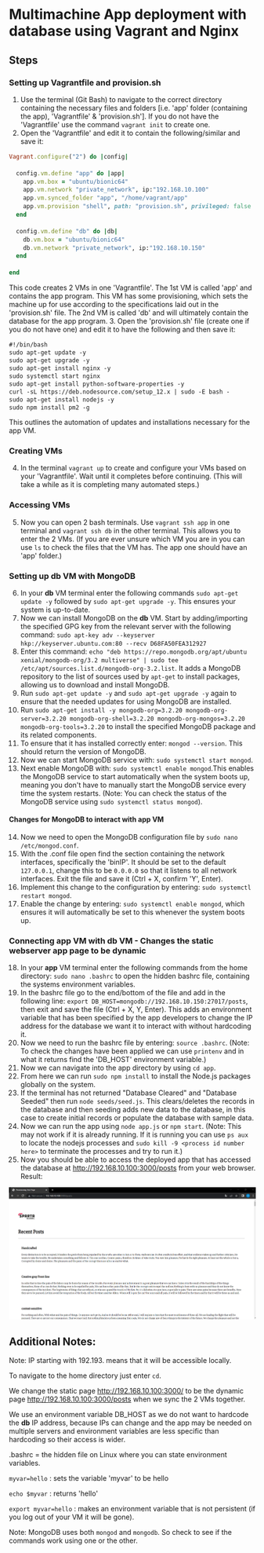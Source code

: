 # Multimachine App deployment with database using Vagrant and Nginx

## Steps

### Setting up Vagrantfile and provision.sh

1. Use the terminal (Git Bash) to navigate to the correct directory containing the necessary files and folders [i.e. 'app' folder (containing the app), 'Vagrantfile' & 'provision.sh']. If you do not have the 'Vagrantfile' use the command `vagrant init` to create one.
2. Open the 'Vagrantfile' and edit it to contain the following/similar and save it:
```ruby
Vagrant.configure("2") do |config|
  
  config.vm.define "app" do |app|
    app.vm.box = "ubuntu/bionic64"
    app.vm.network "private_network", ip:"192.168.10.100"
    app.vm.synced_folder "app", "/home/vagrant/app"
    app.vm.provision "shell", path: "provision.sh", privileged: false
  end

  config.vm.define "db" do |db|
    db.vm.box = "ubuntu/bionic64"
    db.vm.network "private_network", ip:"192.168.10.150"
  end

end
```
This code creates 2 VMs in one 'Vagrantfile'. The 1st VM is called 'app' and contains the app program. This VM has some provisioning, which sets the machine up for use according to the specifications laid out in the 'provision.sh' file. The 2nd VM is called 'db' and will ultimately contain the database for the app program.
3. Open the 'provision.sh' file (create one if you do not have one) and edit it to have the following and then save it:
```shell
#!/bin/bash
sudo apt-get update -y
sudo apt-get upgrade -y
sudo apt-get install nginx -y
sudo systemctl start nginx
sudo apt-get install python-software-properties -y
curl -sL https://deb.nodesource.com/setup_12.x | sudo -E bash -
sudo apt-get install nodejs -y
sudo npm install pm2 -g
```
This outlines the automation of updates and installations necessary for the app VM.

### Creating VMs

4. In the terminal `vagrant up` to create and configure your VMs based on your 'Vagrantfile'. Wait until it completes before continuing. (This will take a while as it is completing many automated steps.)

### Accessing VMs

5. Now you can open 2 bash terminals. Use `vagrant ssh app` in one terminal and `vagrant ssh db` in the other terminal. This allows you to enter the 2 VMs. (If you are ever unsure which VM you are in you can use `ls` to check the files that the VM has. The app one should have an 'app' folder.)

### Setting up db VM with MongoDB

6. In your **db** VM terminal enter the following commands `sudo apt-get update -y` followed by `sudo apt-get upgrade -y`. This ensures your system is up-to-date.
7. Now we can install MongoDB on the **db** VM. Start by adding/importing the specified GPG key from the relevant server with the following command: `sudo apt-key adv --keyserver hkp://keyserver.ubuntu.com:80 --recv D68FA50FEA312927`
8. Enter this command: `echo "deb https://repo.mongodb.org/apt/ubuntu xenial/mongodb-org/3.2 multiverse" | sudo tee /etc/apt/sources.list.d/mongodb-org-3.2.list`. It adds a MongoDB repository to the list of sources used by `apt-get` to install packages, allowing us to download and install MongoDB.
9. Run `sudo apt-get update -y` and `sudo apt-get upgrade -y` again to ensure that the needed updates for using MongoDB are installed.
10. Run `sudo apt-get install -y mongodb-org=3.2.20 mongodb-org-server=3.2.20 mongodb-org-shell=3.2.20 mongodb-org-mongos=3.2.20 mongodb-org-tools=3.2.20` to install the specified MongoDB package and its related components.
11. To ensure that it has installed correctly enter: `mongod --version`. This should return the version of MongoDB.
12. Now we can start MongoDB service with: `sudo systemctl start mongod`.
13. Next enable MongoDB with: `sudo systemctl enable mongod`.This enables the MongoDB service to start automatically when the system boots up, meaning you don't have to manually start the MongoDB service every time the system restarts. (Note: You can check the status of the MongoDB service using `sudo systemctl status mongod`).

#### Changes for MongoDB to interact with app VM

14. Now we need to open the MongoDB configuration file by `sudo nano /etc/mongod.conf`.
15. With the .conf file open find the section containing the network interfaces, specifically the 'binIP'. It should be set to the default `127.0.0.1`, change this to be `0.0.0.0` so that it listens to all network interfaces. Exit the file and save it (Ctrl + X, confirm 'Y', Enter).
16. Implement this change to the configuration by entering: `sudo systemctl restart mongod`.
17. Enable the change by entering: `sudo systemctl enable mongod`, which ensures it will automatically be set to this whenever the system boots up.

### Connecting app VM with db VM - Changes the static webserver app page to be dynamic

18. In your **app** VM terminal enter the following commands from the home directory: `sudo nano .bashrc` to open the hidden bashrc file, containing the systems environment variables.
19. In the bashrc file go to the end/bottom of the file and add in the following line: `export DB_HOST=mongodb://192.168.10.150:27017/posts`, then exit and save the file (Ctrl + X, Y, Enter). This adds an environment variable that has been specified by the app developers to change the IP address for the database we want it to interact with without hardcoding it.
20. Now we need to run the bashrc file by entering: `source .bashrc`. (Note: To check the changes have been applied we can use `printenv` and in what it returns find the 'DB_HOST' environment variable.)
21. Now we can navigate into the app directory by using `cd app`.
22. From here we can run `sudo npm install` to install the Node.js packages globally on the system.
23. If the terminal has not returned "Database Cleared" and "Database Seeded" then run `node seeds/seed.js`. This clears/deletes the records in the database and then seeding adds new data to the database, in this case to create initial records or populate the database with sample data.
24. Now we can run the app using `node app.js` or `npm start`. (Note: This may not work if it is already running. If it is running you can use `ps aux` to locate the nodejs processes and `sudo kill -9 <process id number here>` to terminate the processes and try to run it.)
25. Now you should be able to access the deployed app that has accessed the database at http://192.168.10.100:3000/posts from your web browser. Result:

![dynamic webpage](final_resulting_webpage.png)


## Additional Notes:

Note: IP starting with 192.193. means that it will be accessible locally.

To navigate to the home directory just enter `cd`.

We change the static page http://192.168.10.100:3000/ to be the dynamic page http://192.168.10.100:3000/posts when we sync the 2 VMs together.

We use an environment variable DB_HOST as we do not want to hardcode the **db** IP address, because IPs can change and the app may be needed on multiple servers and environment variables are less specific than hardcoding so their access is wider.

.bashrc = the hidden file on Linux where you can state environment variables.

`myvar=hello` : sets the variable 'myvar' to be hello

`echo $myvar` : returns 'hello'

`export myvar=hello` : makes an environment variable that is not persistent (if you log out of your VM it will be gone).

Note: MongoDB uses both `mongod` and `mongodb`. So check to see if the commands work using one or the other.